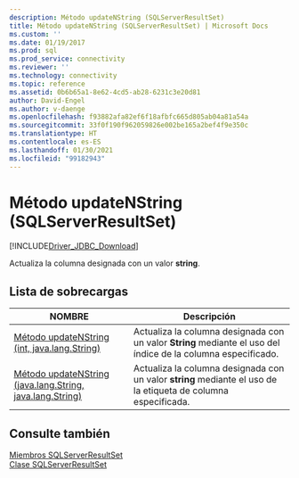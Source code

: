 ```yaml
---
description: Método updateNString (SQLServerResultSet)
title: Método updateNString (SQLServerResultSet) | Microsoft Docs
ms.custom: ''
ms.date: 01/19/2017
ms.prod: sql
ms.prod_service: connectivity
ms.reviewer: ''
ms.technology: connectivity
ms.topic: reference
ms.assetid: 0b6b65a1-8e62-4cd5-ab28-6231c3e20d81
author: David-Engel
ms.author: v-daenge
ms.openlocfilehash: f93882afa82ef6f18afbfc665d805ab04a81a54a
ms.sourcegitcommit: 33f0f190f962059826e002be165a2bef4f9e350c
ms.translationtype: HT
ms.contentlocale: es-ES
ms.lasthandoff: 01/30/2021
ms.locfileid: "99182943"
---
```

# <a name="updatenstring-method-sqlserverresultset"></a>Método updateNString (SQLServerResultSet)
[!INCLUDE[Driver_JDBC_Download](../../../includes/driver_jdbc_download.md)]

  Actualiza la columna designada con un valor **string**.  
  
## <a name="overload-list"></a>Lista de sobrecargas  
  
|NOMBRE|Descripción|  
|----------|-----------------|  
|[Método updateNString &#40;int, java.lang.String&#41;](../../../connect/jdbc/reference/updatenstring-method-int-java-lang-string.md)|Actualiza la columna designada con un valor **String** mediante el uso del índice de la columna especificado.|  
|[Método updateNString &#40;java.lang.String, java.lang.String&#41;](../../../connect/jdbc/reference/updatenstring-method-java-lang-string-java-lang-string.md)|Actualiza la columna designada con un valor **string** mediante el uso de la etiqueta de columna especificada.|  
  
## <a name="see-also"></a>Consulte también  
 [Miembros SQLServerResultSet](../../../connect/jdbc/reference/sqlserverresultset-members.md)   
 [Clase SQLServerResultSet](../../../connect/jdbc/reference/sqlserverresultset-class.md)  
  
  
